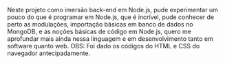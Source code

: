 Neste projeto como imersão back-end em Node.js, pude experimentar um pouco do que é programar em Node.js, que é incrível, pude conhecer de perto as modulações, importação básicas em banco de dados no MongoDB, e as noções básicas de código em Node.js, quero me aprofundar mais ainda nessa linguagem e em desenvolvimento tanto em software quanto web.
OBS: Foi dado os códigos do HTML e CSS do navegador antecipadamente.
